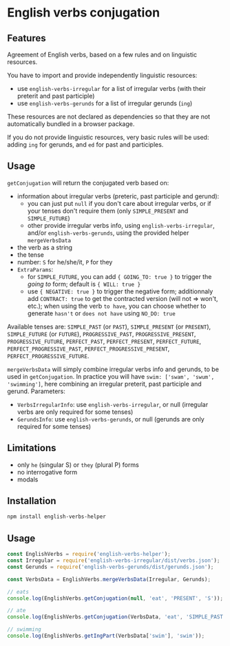 <!--
Copyright 2019 Ludan Stoecklé
SPDX-License-Identifier: CC-BY-4.0
-->
# English verbs conjugation

## Features

Agreement of English verbs, based on a few rules and on linguistic resources.

You have to import and provide independently linguistic resources:
- use `english-verbs-irregular` for a list of irregular verbs (with their preterit and past participle)
- use `english-verbs-gerunds` for a list of irregular gerunds (`ing`)

These resources are not declared as dependencies so that they are not automatically bundled in a browser package.

If you do not provide linguistic resources, very basic rules will be used: adding `ing` for gerunds, and `ed` for past and participles.


## Usage

`getConjugation` will return the conjugated verb based on:
- information about irregular verbs (preteric, past participle and gerund):
  - you can just put `null` if you don't care about irregular verbs, or if your tenses don't require them (only `SIMPLE_PRESENT` and `SIMPLE_FUTURE`)
  - other provide irregular verbs info, using `english-verbs-irregular`, and/or `english-verbs-gerunds`, using the provided helper `mergeVerbsData`
- the verb as a string
- the tense
- number: `S` for he/she/it, `P` for they
- `ExtraParams`: 
  - for `SIMPLE_FUTURE`, you can add `{ GOING_TO: true }` to trigger the _going to_ form; default is `{ WILL: true }`
  - use `{ NEGATIVE: true }` to trigger the negative form; additionnaly add `CONTRACT: true` to get the contracted version (will not => won't, etc.); when using the verb `to have`, you can choose whether to generate `hasn't` or `does not have` using `NO_DO: true`

Available tenses are: `SIMPLE_PAST` (or `PAST`), `SIMPLE_PRESENT` (or `PRESENT`), `SIMPLE_FUTURE` (or `FUTURE`), `PROGRESSIVE_PAST`, `PROGRESSIVE_PRESENT`, `PROGRESSIVE_FUTURE`, `PERFECT_PAST`, `PERFECT_PRESENT`, `PERFECT_FUTURE`, `PERFECT_PROGRESSIVE_PAST`, `PERFECT_PROGRESSIVE_PRESENT`, `PERFECT_PROGRESSIVE_FUTURE`.

`mergeVerbsData` will simply combine irregular verbs info and gerunds, to be used in `getConjugation`. In practice you will have `swim: ['swam', 'swum', 'swimming']`, here combining an irregular preterit, past participle and gerund. Parameters:
- `VerbsIrregularInfo`: use `english-verbs-irregular`, or null (irregular verbs are only required for some tenses)
- `GerundsInfo`: use `english-verbs-gerunds`, or null (gerunds are only required for some tenses)


## Limitations

- only `he` (singular S) or `they` (plural P) forms
- no interrogative form
- modals


## Installation 
```sh
npm install english-verbs-helper
```

## Usage

```javascript
const EnglishVerbs = require('english-verbs-helper');
const Irregular = require('english-verbs-irregular/dist/verbs.json');
const Gerunds = require('english-verbs-gerunds/dist/gerunds.json');

const VerbsData = EnglishVerbs.mergeVerbsData(Irregular, Gerunds);

// eats
console.log(EnglishVerbs.getConjugation(null, 'eat', 'PRESENT', 'S'));

// ate
console.log(EnglishVerbs.getConjugation(VerbsData, 'eat', 'SIMPLE_PAST', 'S'));

// swimming
console.log(EnglishVerbs.getIngPart(VerbsData['swim'], 'swim'));
```
